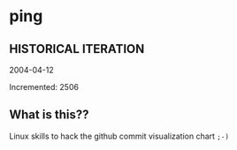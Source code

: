 # ping

## HISTORICAL ITERATION
2004-04-12

Incremented: 2506

## What is this?? 
Linux skills to hack the github commit visualization chart `;-)`
